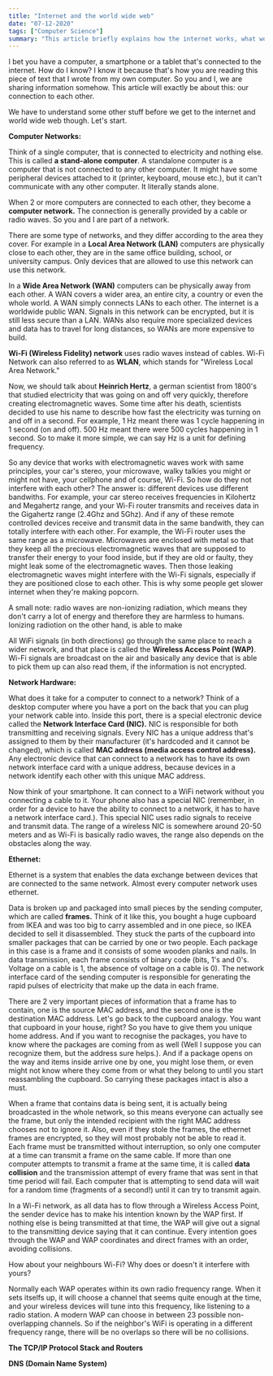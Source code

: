 ```yaml
---
title: "Internet and the world wide web"
date: "07-12-2020"
tags: ["Computer Science"]
summary: "This article briefly explains how the internet works, what world wide web is and the underlying technologies supporting these."
---
```


I bet you have a computer, a smartphone or a tablet that's connected to the internet. How do I know? I know it because that's how you are reading this piece of text that I wrote from my own computer. So you and I, we are sharing information somehow. This article will exactly be about this: our connection to each other.

We have to understand some other stuff before we get to the internet and world wide web though. Let's start.

**Computer Networks:**

Think of a single computer, that is connected to electricity and nothing else. This is called **a stand-alone computer**. A standalone computer is a computer that is not connected to any other computer. It might have some peripheral devices attached to it (printer, keyboard, mouse etc.), but it can't communicate with any other computer. It literally stands alone.

When 2 or more computers are connected to each other, they become a **computer network.** The connection is generally provided by a cable or radio waves. So you and I are part of a network.

There are some type of networks, and they differ according to the area they cover. For example in a **Local Area Network (LAN)** computers are physically close to each other, they are in the same office building, school, or university campus. Only devices that are allowed to use this network can use this network.

In a **Wide Area Network (WAN)** computers can be physically away from each other. A WAN covers a wider area, an entire city, a country or even the whole world. A WAN simply connects LANs to each other. The internet is a worldwide public WAN. Signals in this network can be encrypted, but it is still less secure than a LAN. WANs also require more specialized devices and data has to travel for long distances, so WANs are more expensive to build.

**Wi-Fi (Wireless Fidelity) network** uses radio waves instead of cables. Wi-Fi Network can also referred to as **WLAN**, which stands for "Wireless Local Area Network."

Now, we should talk about **Heinrich Hertz**, a german scientist from 1800's that studied electricity that was going on and off very quickly, therefore creating electromagnetic waves. Some time after his death, scientists decided to use his name to describe how fast the electricity was turning on and off in a second. For example, 1 Hz meant there was 1 cycle happening in 1 second (on and off). 500 Hz meant there were 500 cycles happening in 1 second. So to make it more simple, we can say Hz is a unit for defining frequency.

So any device that works with electromagnetic waves work with same principles, your car's stereo, your microwave, walky talkies you might or might not have, your cellphone and of course, Wi-Fi. So how do they not interfere with each other? The answer is: different devices use different bandwiths. For example, your car stereo receives frequencies in Kilohertz and Megahertz range, and your Wi-Fi router transmits and receives data in the Gigahertz range (2.4Ghz and 5Ghz). And if any of these remote controlled devices receive and transmit data in the same bandwith, they can totally interfere with each other. For example, the Wi-Fi router uses the same range as a microwave. Microwaves are enclosed with metal so that they keep all the precious electromagnetic waves that are supposed to transfer their energy to your food inside, but if they are old or faulty, they might leak some of the electromagnetic waves. Then those leaking electromagnetic waves might interfere with the Wi-Fi signals, especially if they are positioned close to each other. This is why some people get slower internet when they're making popcorn.

A small note: radio waves are non-ionizing radiation, which means they don't carry a lot of energy and therefore they are harmless to humans. Ionizing radiotion on the other hand, is able to make

All WiFi signals (in both directions) go through the same place to reach a wider network, and that place is called the **Wireless Access Point (WAP)**. Wi-Fi signals are broadcast on the air and basically any device that is able to pick them up can also read them, if the information is not encrypted.

**Network Hardware:**

What does it take for a computer to connect to a network? Think of a desktop computer where you have a port on the back that you can plug your network cable into. Inside this port, there is a special electronic device called the **Network Interface Card (NIC).** NIC is responsible for both transmitting and receiving signals. Every NIC has a unique address that's assigned to them by their manufacturer (it's hardcoded and it cannot be changed), which is called **MAC address (media access control address).** Any electronic device that can connect to a network has to have its own network interface card with a unique address, because devices in a network identify each other with this unique MAC address.

Now think of your smartphone. It can connect to a WiFi network without you connecting a cable to it. Your phone also has a special NIC (remember, in order for a device to have the ability to connect to a network, it has to have a network interface card.). This special NIC uses radio signals to receive and transmit data. The range of a wireless NIC is somewhere around 20-50 meters and as Wi-Fi is basically radio waves, the range also depends on the obstacles along the way.

**Ethernet:**

Ethernet is a system that enables the data exchange between devices that are connected to the same network. Almost every computer network uses ethernet.

Data is broken up and packaged into small pieces by the sending computer, which are called **frames.** Think of it like this, you bought a huge cupboard from IKEA and was too big to carry assembled and in one piece, so IKEA decided to sell it disassembled. They stuck the parts of the cupboard into smaller packages that can be carried by one or two people. Each package in this case is a frame and it consists of some wooden planks and nails. In data transmission, each frame consists of binary code (bits, 1's and 0's. Voltage on a cable is 1, the absence of voltage on a cable is 0). The network interface card of the sending computer is responsible for generating the rapid pulses of electricity that make up the data in each frame.

There are 2 very important pieces of information that a frame has to contain, one is the source MAC address, and the second one is the destination MAC address. Let's go back to the cupboard analogy. You want that cupboard in your house, right? So you have to give them you unique home address. And if you want to recognise the packages, you have to know where the packages are coming from as well (Well I suppose you can recognize them, but the address sure helps.). And if a package opens on the way and items inside arrive one by one, you might lose them, or even might not know where they come from or what they belong to until you start reassambling the cupboard. So carrying these packages intact is also a must.

When a frame that contains data is being sent, it is actually being broadcasted in the whole network, so this means everyone can actually see the frame, but only the intended recipient with the right MAC address chooses not to ignore it. Also, even if they stole the frames, the ethernet frames are encrypted, so they will most probably not be able to read it. Each frame must be transmitted without interruption, so only one computer at a time can transmit a frame on the same cable. If more than one computer attempts to transmit a frame at the same time, it is called **data collision** and the transmission attempt of every frame that was sent in that time period will fail. Each computer that is attempting to send data will wait for a random time (fragments of a second!) until it can try to transmit again.

In a Wi-Fi network, as all data has to flow through a Wireless Access Point, the sender device has to make his intention known by the WAP first. If nothing else is being transmitted at that time, the WAP will give out a signal to the transmitting device saying that it can continue. Every intention goes through the WAP and WAP coordinates and direct frames with an order, avoiding collisions.

How about your neighbours Wi-Fi? Why does or doesn't it interfere with yours?

Normally each WAP operates within its own radio frequency range. When it sets itselfs up, it will choose a channel that seems quite enough at the time, and your wireless devices will tune into this frequency, like listening to a radio station. A modern WAP can choose in between 23 possible non-overlapping channels. So if the neighbor's WiFi is operating in a different frequency range, there will be no overlaps so there will be no collisions.

**The TCP/IP Protocol Stack and Routers**

**DNS (Domain Name System)**
